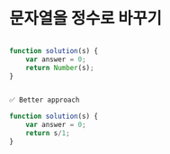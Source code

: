 # 문자열을 정수로 바꾸기 


```javascript

function solution(s) {
    var answer = 0;
    return Number(s);
}


✅ Better approach 

function solution(s) {
    var answer = 0;
    return s/1;
}
```